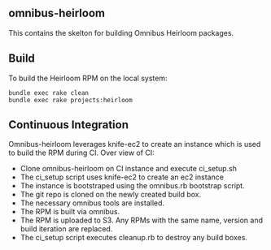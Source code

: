 ## omnibus-heirloom

This contains the skelton for building Omnibus Heirloom packages.

## Build

To build the Heirloom RPM on the local system:

    bundle exec rake clean
    bundle exec rake projects:heirloom

## Continuous Integration

Omnibus-heirloom leverages knife-ec2 to create an instance which is used to build the RPM during CI. Over view of CI:

* Clone omnibus-heirloom on CI instance and execute ci_setup.sh
* The ci_setup script uses knife-ec2 to create an ec2 instance
* The instance is bootstraped using the omnibus.rb bootstrap script.
* The git repo is cloned on the newly created build box.
* The necessary omnibus tools are installed.
* The RPM is built via omnibus.
* The RPM is uploaded to S3. Any RPMs with the same name, version and build iteration are replaced.
* The ci_setup script executes cleanup.rb to destroy any build boxes.
